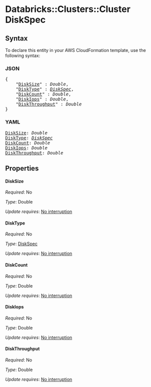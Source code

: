 # Databricks::Clusters::Cluster DiskSpec

## Syntax

To declare this entity in your AWS CloudFormation template, use the following syntax:

### JSON

<pre>
{
    "<a href="#disksize" title="DiskSize">DiskSize</a>" : <i>Double</i>,
    "<a href="#disktype" title="DiskType">DiskType</a>" : <i><a href="diskspec.md">DiskSpec</a></i>,
    "<a href="#diskcount" title="DiskCount">DiskCount</a>" : <i>Double</i>,
    "<a href="#diskiops" title="DiskIops">DiskIops</a>" : <i>Double</i>,
    "<a href="#diskthroughput" title="DiskThroughput">DiskThroughput</a>" : <i>Double</i>
}
</pre>

### YAML

<pre>
<a href="#disksize" title="DiskSize">DiskSize</a>: <i>Double</i>
<a href="#disktype" title="DiskType">DiskType</a>: <i><a href="diskspec.md">DiskSpec</a></i>
<a href="#diskcount" title="DiskCount">DiskCount</a>: <i>Double</i>
<a href="#diskiops" title="DiskIops">DiskIops</a>: <i>Double</i>
<a href="#diskthroughput" title="DiskThroughput">DiskThroughput</a>: <i>Double</i>
</pre>

## Properties

#### DiskSize

_Required_: No

_Type_: Double

_Update requires_: [No interruption](https://docs.aws.amazon.com/AWSCloudFormation/latest/UserGuide/using-cfn-updating-stacks-update-behaviors.html#update-no-interrupt)

#### DiskType

_Required_: No

_Type_: <a href="diskspec.md">DiskSpec</a>

_Update requires_: [No interruption](https://docs.aws.amazon.com/AWSCloudFormation/latest/UserGuide/using-cfn-updating-stacks-update-behaviors.html#update-no-interrupt)

#### DiskCount

_Required_: No

_Type_: Double

_Update requires_: [No interruption](https://docs.aws.amazon.com/AWSCloudFormation/latest/UserGuide/using-cfn-updating-stacks-update-behaviors.html#update-no-interrupt)

#### DiskIops

_Required_: No

_Type_: Double

_Update requires_: [No interruption](https://docs.aws.amazon.com/AWSCloudFormation/latest/UserGuide/using-cfn-updating-stacks-update-behaviors.html#update-no-interrupt)

#### DiskThroughput

_Required_: No

_Type_: Double

_Update requires_: [No interruption](https://docs.aws.amazon.com/AWSCloudFormation/latest/UserGuide/using-cfn-updating-stacks-update-behaviors.html#update-no-interrupt)


